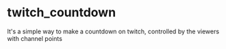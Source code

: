 # twitch_countdown
It's a simple way to make a countdown on twitch, controlled by the viewers with channel points
